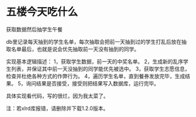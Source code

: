 # 五楼今天吃什么
获取数据然后抽学生午餐

db里记录每天抽到的学生名单，每次抽取会把前一天抽到过的学生打乱后放在抽取名单最后，也就是说会优先抽取前一天没有抽到的同学。

实现基本逻辑描述：
1，获取学生数据，前一天的中奖名单。
2，生成新的乱序学生列表，并保证其中前一天没抽到的同学能优先被选中。
3，获取学生志愿信息，检查并杜绝各种方式的作弊行为。
4，遍历学生名单，直到餐券发放完毕，生成结果。
5，询问结果是否接受，接受则把结果写入数据库，运行完毕。

具体实现看代码，写的很烂，因为我太菜了。

注：若xlrd库报错，请删除并下载1.2.0版本。
